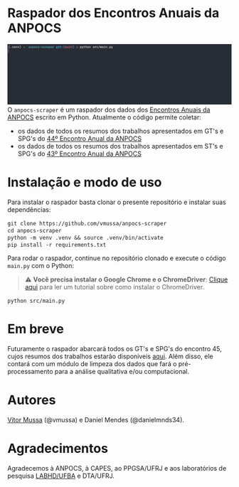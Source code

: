 # Raspador dos Encontros Anuais da ANPOCS
![anpocs-scraper-demo](https://github.com/vmussa/anpocs-scraper/blob/main/demo.gif "Demonstração do anpocs-scraper.")
O `anpocs-scraper` é um raspador dos dados dos [Encontros Anuais da ANPOCS](http://anpocs.com/index.php/encontros/apresentacao) escrito em Python. Atualmente o código permite coletar:
* os dados de todos os resumos dos trabalhos apresentados em GT's e SPG's do [44º Encontro Anual da ANPOCS](https://www.anpocs2020.sinteseeventos.com.br/)
* os dados de todos os resumos dos trabalhos apresentados em ST's e SPG's do [43º Encontro Anual da ANPOCS](http://anpocs.com/index.php/43-encontro-anual-2019/2750-encontros-anuais/43-encontro/2301-resumos-sts-e-spgs)

# Instalação e modo de uso
Para instalar o raspador basta clonar o presente repositório e instalar suas dependências:
```
git clone https://github.com/vmussa/anpocs-scraper
cd anpocs-scraper
python -m venv .venv && source .venv/bin/activate
pip install -r requirements.txt
```
Para rodar o raspador, continue no repositório clonado e execute o código `main.py` com o Python:
> :warning: **Você precisa instalar o Google Chrome e o ChromeDriver**: [Clique aqui](https://chromedriver.chromium.org/getting-started) para ler um tutorial sobre como instalar o ChromeDriver.
```
python src/main.py
```

# Em breve
Futuramente o raspador abarcará todos os GT's e SPG's do encontro 45, cujos resumos dos trabalhos estarão disponíveis [aqui](https://www.anpocs2021.sinteseeventos.com.br/). Além disso, ele contará com um módulo de limpeza dos dados que fará o pré-processamento para a análise qualitativa e/ou computacional.

# Autores
[Vítor Mussa](https://vmussa.github.io/) (@vmussa) e Daniel Mendes (@danielmnds34).

# Agradecimentos
Agradecemos à ANPOCS, à CAPES, ao PPGSA/UFRJ e aos laboratórios de pesquisa [LABHD/UFBA](http://www.labhd.ufba.br/) e DTA/UFRJ.
